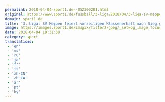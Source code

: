 ```yaml
---
permalink: 2018-04-04-sport1.de--852300201.html
original: https://www.sport1.de/fussball/3-liga/2018/04/3-liga-sv-meppen-feiert-vorzeitigen-klassenerhalt-nach-sieg-gegen-carl-zeiss-jena
domain: sport1.de
title: '3. Liga: SV Meppen feiert vorzeitigen Klassenerhalt nach Sieg gegen Carl Zeiss Jena'
image: https://images.sport1.de/imagix/filter2/jpeg/_set=og_image,focus=48x33/imagix/4338a492-383c-11e8-87b1-f80f41fc63ce
date: 2018-04-04 19:31:30
category: sport
translations: 
 - 'en'
 - 'es'
 - 'ru'
 - 'ja'
 - 'fr'
 - 'it'
 - 'zh-CN'
 - 'zh-TW'
 - 'ar'
 - 'pt'
 - 'hy'
---
```



